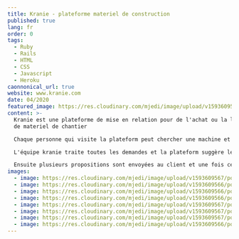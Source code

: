 ```yaml
---
title: Kranie - plateforme materiel de construction
published: true
lang: fr
order: 0
tags:
  - Ruby
  - Rails
  - HTML
  - CSS
  - Javascript
  - Heroku
caonnonical_url: true
website: www.kranie.com
date: 04/2020
featured_image: https://res.cloudinary.com/mjedi/image/upload/v1593609567/portfolio/Screen_Shot_2020-07-01_at_15.09.31.png
content: >-
  Kranie est une plateforme de mise en relation pour de l'achat ou la location
  de materiel de chantier

  Chaque personne qui visite la plateform peut chercher une machine et envoyer une demande de résrvation pour cette machine

  L'équipe kranie traite toutes les demandes et la plateform suggère le meilleur fournisseur disponible parmi la liste des fournisseurs parteenaires pour chaque demandes

  Ensuite plusieurs propositions sont envoyées au client et une fois celle-ci validé le client et le fournisseur sont mis en relation
images:
  - image: https://res.cloudinary.com/mjedi/image/upload/v1593609567/portfolio/Screen_Shot_2020-07-01_at_15.09.31.png
  - image: https://res.cloudinary.com/mjedi/image/upload/v1593609566/portfolio/Screen_Shot_2020-07-01_at_15.09.43.png
  - image: https://res.cloudinary.com/mjedi/image/upload/v1593609566/portfolio/Screen_Shot_2020-07-01_at_15.10.05.png
  - image: https://res.cloudinary.com/mjedi/image/upload/v1593609566/portfolio/Screen_Shot_2020-07-01_at_15.10.14.png
  - image: https://res.cloudinary.com/mjedi/image/upload/v1593609567/portfolio/Screen_Shot_2020-07-01_at_15.10.22.png
  - image: https://res.cloudinary.com/mjedi/image/upload/v1593609567/portfolio/Screen_Shot_2020-07-01_at_15.10.55.png
  - image: https://res.cloudinary.com/mjedi/image/upload/v1593609567/portfolio/Screen_Shot_2020-07-01_at_15.11.35.png
  - image: https://res.cloudinary.com/mjedi/image/upload/v1593609566/portfolio/Screen_Shot_2020-07-01_at_15.11.46.png
---
```

